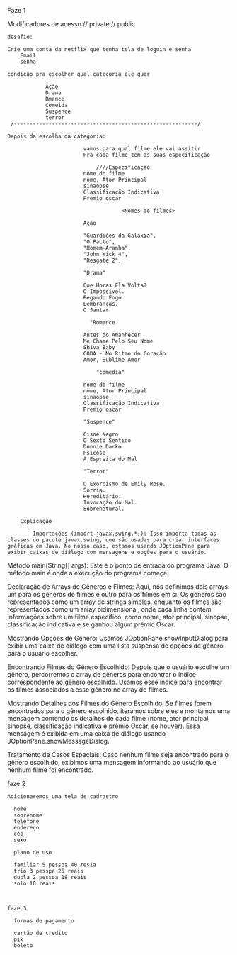   
  Faze 1

  Modificadores de acesso 
    // private
    // public 

    desafio:

    Crie uma conta da netflix que tenha tela de loguin e senha 
        Email
        senha
    
    condição pra escolher qual catecoria ele quer

                Ação 
                Drama
                Rmance
                Comeida
                Suspence
                terror
     /----------------------------------------------------------/

    Depois da escolha da categoria:

                            vamos para qual filme ele vai assitir
                            Pra cada filme tem as suas especificação
    
                                ////Especificação
                            nome do filme
                            nome, Ator Principal
                            sinaopse
                            Classificação Indicativa
                            Premio oscar 

                                        <Nomes do filmes>

                            Ação    

                            "Guardiões da Galáxia",
                            "O Pacto",
                            "Homem-Aranha",
                            "John Wick 4",
                            "Resgate 2",
    
                            "Drama"

                            Que Horas Ela Volta?
                            O Impossível.
                            Pegando Fogo.
                            Lembranças.
                            O Jantar

                              "Romance

                            Antes do Amanhecer
                            Me Chame Pelo Seu Nome 
                            Shiva Baby 
                            CODA - No Ritmo do Coração
                            Amor, Sublime Amor

                                "comedia"
                        
                            nome do filme 
                            nome, Ator Principal
                            sinaopse
                            Classificação Indicativa
                            Premio oscar 

                            "Suspence"

                            Cisne Negro 
                            O Sexto Sentido
                            Donnie Darko
                            Psicose
                            À Espreita do Mal
          
                            "Terror"

                            O Exorcismo de Emily Rose.
                            Sorria.
                            Hereditário.
                            Invocação do Mal.
                            Sobrenatural.
         
        Explicação

            Importações (import javax.swing.*;): Isso importa todas as classes do pacote javax.swing, que são usadas para criar interfaces gráficas em Java. No nosso caso, estamos usando JOptionPane para exibir caixas de diálogo com mensagens e opções para o usuário.

Método main(String[] args): Este é o ponto de entrada do programa Java. O método main é onde a execução do programa começa.

Declaração de Arrays de Gêneros e Filmes: Aqui, nós definimos dois arrays: um para os gêneros de filmes e outro para os filmes em si. Os gêneros são representados como um array de strings simples, enquanto os filmes são representados como um array bidimensional, onde cada linha contém informações sobre um filme específico, como nome, ator principal, sinopse, classificação indicativa e se ganhou algum prêmio Oscar.

Mostrando Opções de Gênero: Usamos JOptionPane.showInputDialog para exibir uma caixa de diálogo com uma lista suspensa de opções de gênero para o usuário escolher.

Encontrando Filmes do Gênero Escolhido: Depois que o usuário escolhe um gênero, percorremos o array de gêneros para encontrar o índice correspondente ao gênero escolhido. Usamos esse índice para encontrar os filmes associados a esse gênero no array de filmes.

Mostrando Detalhes dos Filmes do Gênero Escolhido: Se filmes forem encontrados para o gênero escolhido, iteramos sobre eles e montamos uma mensagem contendo os detalhes de cada filme (nome, ator principal, sinopse, classificação indicativa e prêmio Oscar, se houver). Essa mensagem é exibida em uma caixa de diálogo usando JOptionPane.showMessageDialog.

Tratamento de Casos Especiais: Caso nenhum filme seja encontrado para o gênero escolhido, exibimos uma mensagem informando ao usuário que nenhum filme foi encontrado.


faze 2

    Adicionaremos uma tela de cadrastro 

      nome 
      sobrenome 
      telefone 
      endereço 
      cep 
      sexo

      plano de uso

      familiar 5 pessoa 40 resia 
      trio 3 pesspa 25 reais 
      dupla 2 pessoa 18 reais 
      solo 10 reais 

    
    
    faze 3  

      formas de pagamento

      cartão de credito 
      pix 
      boleto 

    